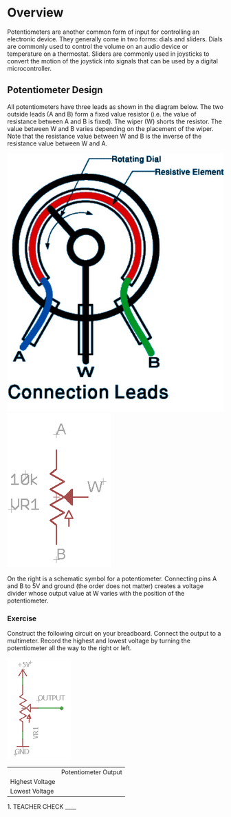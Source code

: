 # Overview

Potentiometers are another common form of input for controlling an electronic device. They generally come in two forms: dials and sliders. Dials are commonly used to control the volume on an audio device or temperature on a thermostat. Sliders are commonly used in joysticks to convert the motion of the joystick into signals that can be used by a digital microcontroller.

## Potentiometer Design

All potentiometers have three leads as shown in the diagram below. The two outside leads (A and B) form a fixed value resistor (i.e. the value of resistance between A and B is fixed). The wiper (W) shorts the resistor. The value between W and B varies depending on the placement of the wiper. Note that the resistance value between W and B is the inverse of the resistance value between W and A.

![](images/image71.png)![](images/image57.png)

On the right is a schematic symbol for a potentiometer. Connecting pins A and B to 5V and ground (the order does not matter) creates a voltage divider whose output value at W varies with the position of the potentiometer.

### Exercise

Construct the following circuit on your breadboard. Connect the output to a multimeter. Record the highest and lowest voltage by turning the potentiometer all the way to the right or left.

![](images/image60.png)

|                 |                      |
| --------------- | -------------------- |
|                 | Potentiometer Output |
| Highest Voltage |                      |
| Lowest Voltage  |                      |

1\. TEACHER CHECK \_\_\_\_
